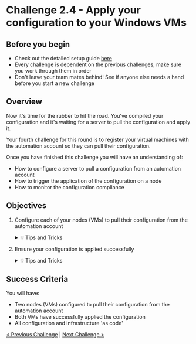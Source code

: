 # Challenge 2.4 - Apply your configuration to your Windows VMs

## Before you begin

* Check out the detailed setup guide [here](Setup/readme.md)
* Every challenge is dependent on the previous challenges, make sure you work through them in order
* Don't leave your team mates behind! See if anyone else needs a hand before you start a new challenge

## Overview

Now it's time for the rubber to hit the road. You've compiled your configuration and it's waiting for a server to pull the configuration and apply it.

Your fourth challenge for this round is to register your virtual machines with the automation account so they can pull their configuration.

Once you have finished this challenge you will have an understanding of:

* How to configure a server to pull a configuration from an automation account
* How to trigger the application of the configuration on a node
* How to monitor the configuration compliance

## Objectives

1. Configure each of your nodes (VMs) to pull their configuration from the automation account

    <details>
    <summary>💡 Tips and Tricks</summary>
    <ul>
        <li>You can do this with PowerShell/CLI or with Bicep - which will you choose?</li>
        <li>You can read all about the DSC VM extension [here](https://docs.microsoft.com/en-us/azure/virtual-machines/extensions/dsc-template)</li>
    </ul>
    </details>

1. Ensure your configuration is applied successfully

    <details>
    <summary>💡 Tips and Tricks</summary>
    <ul>
        <li>Which cmdlets can you run on your VMs to manually pull a new configuration or start applying the configuration (See below)?</li>
        <li><a href="https://docs.microsoft.com/en-us/powershell/module/psdesiredstateconfiguration/update-dscconfiguration?view=powershell-5.1">Update-DscConfiguration</a> checks and *pulls* a new configuration if it exists</li>
        <li><a href="https://docs.microsoft.com/en-us/powershell/module/psdesiredstateconfiguration/start-dscconfiguration?view=powershell-5.1">Start-DscConfiguration</a> applies an existing configuration that has been *pulled*</li>
        <li>Where in the Azure Portal can you view configuration compliance?</li>
    </ul>
    </details>

## Success Criteria

You will have:
 - Two nodes (VMs) configured to pull their configuration from the automation account
 - Both VMs have successfully applied the configuration
 - All configuration and infrastructure 'as code'

[< Previous Challenge](../2.3/readme.md) | [Next Challenge >](../2.5/readme.md)